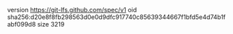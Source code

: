 version https://git-lfs.github.com/spec/v1
oid sha256:d20e8f8fb298563d0e0d9dfc917740c85639344667f1bfd5e4d74b1fabf099d8
size 3219
